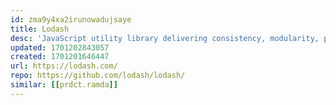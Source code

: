 ```yaml
---
id: zma9y4xa2irunowadujsaye
title: Lodash
desc: 'JavaScript utility library delivering consistency, modularity, performance, & extras'
updated: 1701202843057
created: 1701201646447
url: https://lodash.com/
repo: https://github.com/lodash/lodash/
similar: [[prdct.ramda]]
---
```


